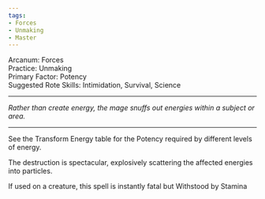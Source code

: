 ```yaml
---
tags:
- Forces
- Unmaking
- Master
---
```


Arcanum: Forces\
Practice: Unmaking\
Primary Factor: Potency\
Suggested Rote Skills: Intimidation, Survival, Science

---

_Rather than create energy, the mage snuffs out energies within a subject or area._

---

See the Transform Energy table for the Potency required by different levels of energy.

The destruction is spectacular, explosively scattering the affected energies into particles. 

If used on a creature, this spell is instantly fatal but Withstood by Stamina